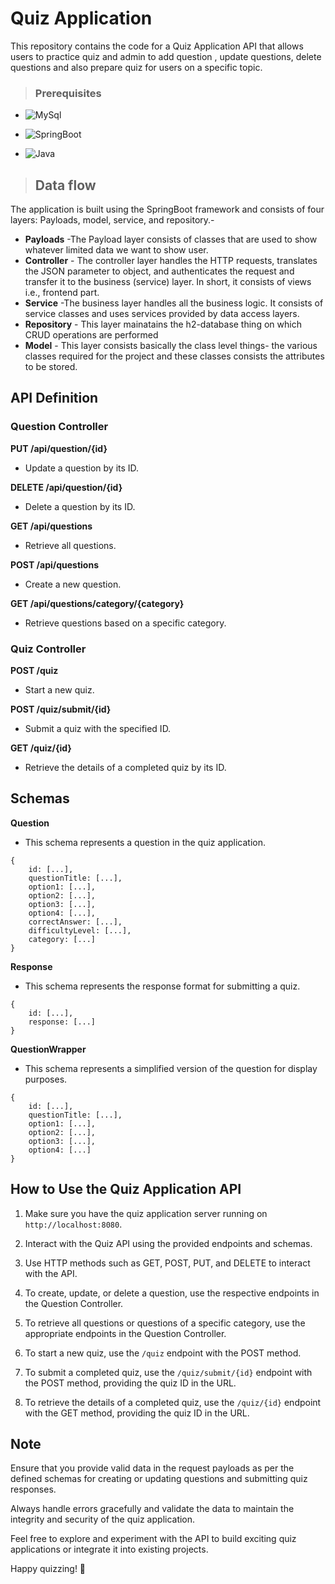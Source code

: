 # Quiz Application
This repository contains the code for a Quiz Application API that allows users to practice quiz and admin to add question , update questions, delete questions and also prepare quiz for users on a specific topic.

>### Prerequisites
* ![MySql](https://img.shields.io/badge/DBMS-MYSQL%205.7%20or%20Higher-red)
 * ![SpringBoot](https://img.shields.io/badge/Framework-SpringBoot-green)


* ![Java](https://img.shields.io/badge/Language-Java%208%20or%20higher-yellow)

>## Data flow
 The application is built using the SpringBoot framework and consists of four layers: Payloads, model, service, and repository.-

* **Payloads** -The Payload layer consists of classes that are used to show whatever limited data we want to show user.
* **Controller** - The controller layer handles the HTTP requests, translates the JSON parameter to object, and authenticates the request and transfer it to the business (service) layer. In short, it consists of views i.e., frontend part.
* **Service** -The business layer handles all the business logic. It consists of service classes and uses services provided by data access layers.
* **Repository** - This layer mainatains the h2-database thing on which CRUD operations are performed
* **Model** - This layer consists basically the class level things- the various classes required for the project and these classes consists the attributes to be stored.

## API Definition

### Question Controller

**PUT /api/question/{id}**
- Update a question by its ID.

**DELETE /api/question/{id}**
- Delete a question by its ID.

**GET /api/questions**
- Retrieve all questions.

**POST /api/questions**
- Create a new question.

**GET /api/questions/category/{category}**
- Retrieve questions based on a specific category.

### Quiz Controller

**POST /quiz**
- Start a new quiz.

**POST /quiz/submit/{id}**
- Submit a quiz with the specified ID.

**GET /quiz/{id}**
- Retrieve the details of a completed quiz by its ID.

## Schemas

**Question**
- This schema represents a question in the quiz application.
```
{
    id: [...],
    questionTitle: [...],
    option1: [...],
    option2: [...],
    option3: [...],
    option4: [...],
    correctAnswer: [...],
    difficultyLevel: [...],
    category: [...]
}
```

**Response**
- This schema represents the response format for submitting a quiz.
```
{
    id: [...],
    response: [...]
}
```

**QuestionWrapper**
- This schema represents a simplified version of the question for display purposes.
```
{
    id: [...],
    questionTitle: [...],
    option1: [...],
    option2: [...],
    option3: [...],
    option4: [...]
}
```

## How to Use the Quiz Application API

1. Make sure you have the quiz application server running on `http://localhost:8080`.

2. Interact with the Quiz API using the provided endpoints and schemas.

3. Use HTTP methods such as GET, POST, PUT, and DELETE to interact with the API.

4. To create, update, or delete a question, use the respective endpoints in the Question Controller.

5. To retrieve all questions or questions of a specific category, use the appropriate endpoints in the Question Controller.

6. To start a new quiz, use the `/quiz` endpoint with the POST method.

7. To submit a completed quiz, use the `/quiz/submit/{id}` endpoint with the POST method, providing the quiz ID in the URL.

8. To retrieve the details of a completed quiz, use the `/quiz/{id}` endpoint with the GET method, providing the quiz ID in the URL.

## Note

Ensure that you provide valid data in the request payloads as per the defined schemas for creating or updating questions and submitting quiz responses.

Always handle errors gracefully and validate the data to maintain the integrity and security of the quiz application.

Feel free to explore and experiment with the API to build exciting quiz applications or integrate it into existing projects.

Happy quizzing! 🎉
